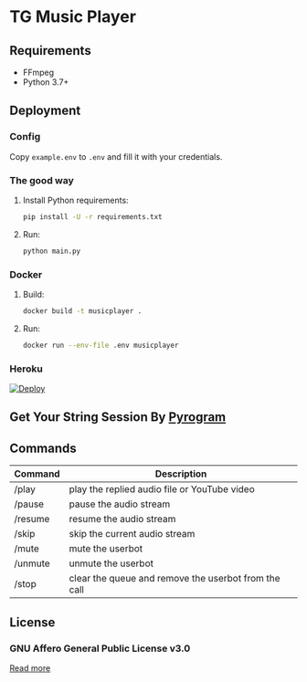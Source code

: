 # TG Music Player
## Requirements

- FFmpeg
- Python 3.7+

## Deployment

### Config

Copy `example.env` to `.env` and fill it with your credentials.

### The good way

1. Install Python requirements:
   ```bash
   pip install -U -r requirements.txt
   ```
2. Run:
   ```bash
   python main.py
   ```

### Docker

1. Build:
   ```bash
   docker build -t musicplayer .
   ```
2. Run:
   ```bash
   docker run --env-file .env musicplayer
   ```

### Heroku

[![Deploy](https://www.herokucdn.com/deploy/button.svg)](https://heroku.com/deploy?template=https://github.com/sadew451/TG-Music-Player)

## Get Your String Session By [Pyrogram](https://t.me/StringSessionGenRobot)
## Commands

| Command | Description                                          |
| ------- | ---------------------------------------------------- |
| /play   | play the replied audio file or YouTube video         |
| /pause  | pause the audio stream                               |
| /resume | resume the audio stream                              |
| /skip   | skip the current audio stream                        |
| /mute   | mute the userbot                                     |
| /unmute | unmute the userbot                                   |
| /stop   | clear the queue and remove the userbot from the call |

## License

### GNU Affero General Public License v3.0

[Read more](http://www.gnu.org/licenses/#AGPL)
